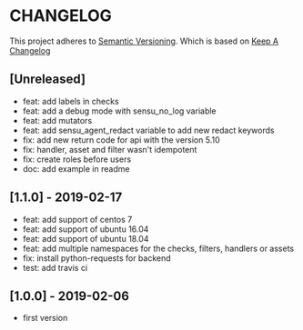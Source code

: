 # CHANGELOG

This project adheres to [Semantic Versioning](http://semver.org/).
Which is based on [Keep A Changelog](http://keepachangelog.com/)

## [Unreleased]

- feat: add labels in checks
- feat: add a debug mode with sensu_no_log variable
- feat: add mutators
- feat: add sensu_agent_redact variable to add new redact keywords
- fix: add new return code for api with the version 5.10
- fix: handler, asset and filter wasn't idempotent
- fix: create roles before users
- doc: add example in readme

## [1.1.0] - 2019-02-17

- feat: add support of centos 7
- feat: add support of ubuntu 16.04
- feat: add support of ubuntu 18.04
- feat: add multiple namespaces for the checks, filters, handlers or assets
- fix: install python-requests for backend
- test: add travis ci

## [1.0.0] - 2019-02-06

- first version
